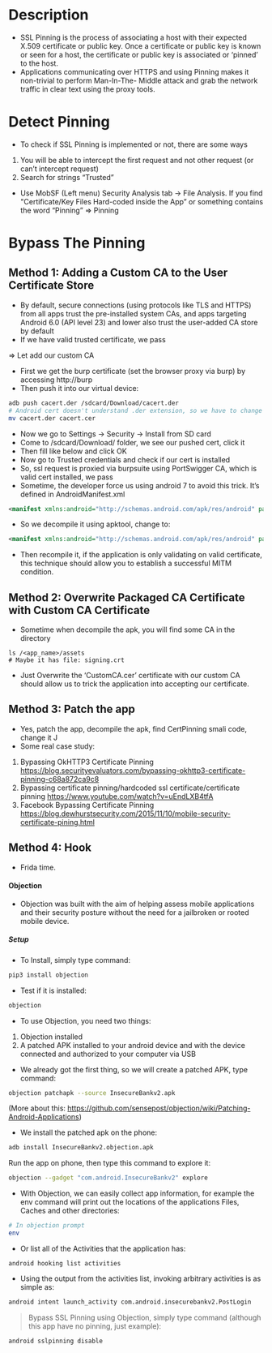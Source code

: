 # Description

- SSL Pinning is the process of associating a host with their expected X.509 certificate or public key. Once a
certificate or public key is known or seen for a host, the certificate or public key is associated or ‘pinned’ to
the host.
- Applications communicating over HTTPS and using Pinning makes it non-trivial to perform Man-In-The-
Middle attack and grab the network traffic in clear text using the proxy tools.
# Detect Pinning

- To check if SSL Pinning is implemented or not, there are some ways
1. You will be able to intercept the first request and not other request (or can’t intercept request)
2. Search for strings “Trusted”
- Use MobSF
(Left menu) Security Analysis tab -> File Analysis.
If you find "Certificate/Key Files Hard-coded inside the App” or something contains the word “Pinning” => Pinning

# Bypass The Pinning

## Method 1: Adding a Custom CA to the User Certificate Store
- By default, secure connections (using protocols like TLS and HTTPS) from all apps trust
the pre-installed system CAs, and apps targeting Android 6.0 (API level 23) and lower
also trust the user-added CA store by default
- If we have valid trusted certificate, we pass

⇒ Let add our custom CA
- First we get the burp certificate (set the browser proxy via burp) by accessing http://burp
- Then push it into our virtual device:
```bash
adb push cacert.der /sdcard/Download/cacert.der
# Android cert doesn't understand .der extension, so we have to change it to .cer
mv cacert.der cacert.cer
```
- Now we go to Settings -> Security -> Install from SD card
- Come to /sdcard/Download/ folder, we see our pushed cert, click it
- Then fill like below and click OK
- Now go to Trusted credentials and check if our cert is installed
- So, ssl request is proxied via burpsuite using PortSwigger CA, which is valid cert installed, we pass
- Sometime, the developer force us using android 7 to avoid this trick. It’s defined in AndroidManifest.xml
```xml
<manifest xmlns:android="http://schemas.android.com/apk/res/android" package="com.pinning_app.app" platformBuildVersionCode="25" platformBuildVersionName="7.0">
```
- So we decompile it using apktool, change to:
```xml
<manifest xmlns:android="http://schemas.android.com/apk/res/android" package="com.pinning_app.app" platformBuildVersionCode="23" platformBuildVersionName="6.0">
```
- Then recompile it, if the application is only validating on valid certificate, this technique should allow you to
establish a successful MITM condition.

## Method 2: Overwrite Packaged CA Certificate with Custom CA Certificate

- Sometime when decompile the apk, you will find some CA in the directory
```
ls /<app_name>/assets
# Maybe it has file: signing.crt 
```
- Just Overwrite the ‘CustomCA.cer’ certificate with our custom CA should allow us to trick the application into accepting our certificate.
## Method 3: Patch the app

- Yes, patch the app, decompile the apk, find CertPinning smali code, change it J
- Some real case study:
1. Bypassing OkHTTP3 Certificate Pinning
https://blog.securityevaluators.com/bypassing-okhttp3-certificate-pinning-c68a872ca9c8
2. Bypassing certificate pinning/hardcoded ssl certificate/certificate pinning
https://www.youtube.com/watch?v=uEndLXB4tfA
1. Facebook Bypassing Certificate Pinning
https://blog.dewhurstsecurity.com/2015/11/10/mobile-security-certificate-pining.html

## Method 4: Hook

- Frida time.
#### Objection
- Objection was built with the aim of helping assess mobile applications and their security posture without the
need for a jailbroken or rooted mobile device.

##### Setup
- To Install, simply type command:
```bash
pip3 install objection
```
- Test if it is installed:
```bash
objection
```
- To use Objection, you need two things:
1. Objection installed
2. A patched APK installed to your android device and with the device connected and authorized to your computer via USB
- We already got the first thing, so we will create a patched APK, type command:
```bash
objection patchapk --source InsecureBankv2.apk
```
(More about this: https://github.com/sensepost/objection/wiki/Patching-Android-Applications)
- We install the patched apk on the phone:
```bash
adb install InsecureBankv2.objection.apk
```
Run the app on phone, then type this command to explore it:
```bash
objection --gadget "com.android.InsecureBankv2" explore
```
- With Objection, we can easily collect app information, for example the env command will print out the locations of the applications Files, Caches and other directories:
```bash
# In objection prompt
env
```
- Or list all of the Activities that the application has:
```
android hooking list activities
```
- Using the output from the activities list, invoking arbitrary activities is as simple as:
```bash
android intent launch_activity com.android.insecurebankv2.PostLogin
```

> Bypass SSL Pinning using Objection, simply type command (although this app have no pinning, just example):

```bash
android sslpinning disable
```

